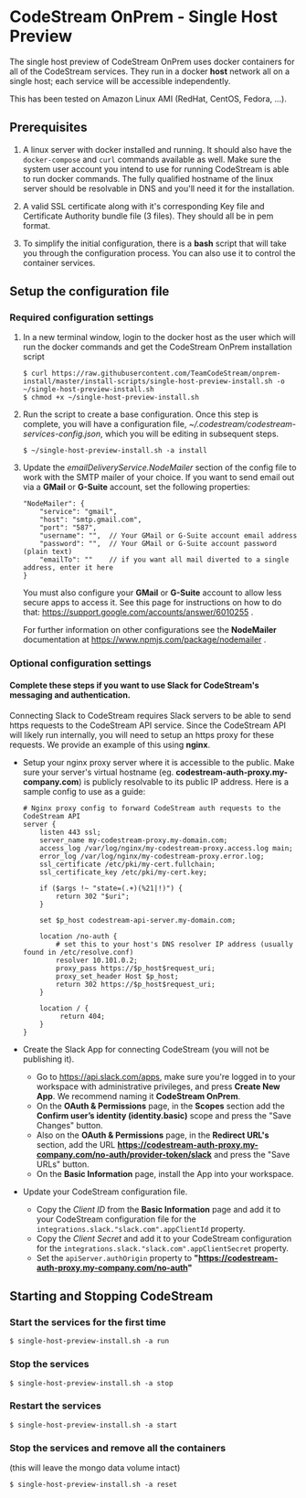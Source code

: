 
# CodeStream OnPrem - Single Host Preview

The single host preview of CodeStream OnPrem uses docker containers for all of
the CodeStream services. They run in a docker **host** network all on a single
host; each service will be accessible independently.

This has been tested on Amazon Linux AMI (RedHat, CentOS, Fedora, ...).


## Prerequisites

1. A linux server with docker installed and running. It should also have the
`docker-compose` and `curl` commands available as well. Make sure the
system user account you intend to use for running CodeStream is able to run
docker commands.  The fully qualified hostname of the linux server should be
resolvable in DNS and you'll need it for the installation.

1. A valid SSL certificate along with it's corresponding Key file and
Certificate Authority bundle file (3 files). They should all be in pem
format.

1. To simplify the initial configuration, there is a **bash** script that will
take you through the configuration process. You can also use it to control
the container services.


## Setup the configuration file

### Required configuration settings
1. In a new terminal window, login to the docker host as the user which will run
the docker commands and get the CodeStream OnPrem installation script
    ```
    $ curl https://raw.githubusercontent.com/TeamCodeStream/onprem-install/master/install-scripts/single-host-preview-install.sh -o ~/single-host-preview-install.sh
    $ chmod +x ~/single-host-preview-install.sh
    ```

1. Run the script to create a base configuration. Once this step is complete, you
will have a configuration file, *~/.codestream/codestream-services-config.json*,
which you will be editing in subsequent steps.
    ```
    $ ~/single-host-preview-install.sh -a install
    ```

1. Update the *emailDeliveryService.NodeMailer* section of the config file to
work with the SMTP mailer of your choice.  If you want to send email out via
a **GMail** or **G-Suite** account, set the following properties:
    ```
    "NodeMailer": {
        "service": "gmail",
        "host": "smtp.gmail.com",
        "port": "587",
        "username": "",  // Your GMail or G-Suite account email address
        "password": "",  // Your GMail or G-Suite account password (plain text)
        "emailTo": ""    // if you want all mail diverted to a single address, enter it here
    }
    ```
    You must also configure your **GMail** or **G-Suite** account to allow
    less secure apps to access it. See this page for instructions on how
    to do that: https://support.google.com/accounts/answer/6010255 .

    For further information on other configurations see the **NodeMailer**
    documentation at https://www.npmjs.com/package/nodemailer .


### Optional configuration settings

#### Complete these steps if you want to use **Slack** for CodeStream's messaging and authentication.

Connecting Slack to CodeStream requires Slack servers to be able to send
https requests to the CodeStream API service. Since the CodeStream API will
likely run internally, you will need to setup an https proxy for these
requests. We provide an example of this using **nginx**.

- Setup your nginx proxy server where it is accessible to the public. Make
  sure your server's virtual hostname (eg.
  **codestream-auth-proxy.my-company.com**) is publicly resolvable to its public
  IP address.  Here is a sample config to use as a guide:
  ```
  # Nginx proxy config to forward CodeStream auth requests to the CodeStream API
  server {
      listen 443 ssl;
      server_name my-codestream-proxy.my-domain.com;
      access_log /var/log/nginx/my-codestream-proxy.access.log main;
      error_log /var/log/nginx/my-codestream-proxy.error.log;
      ssl_certificate /etc/pki/my-cert.fullchain;
      ssl_certificate_key /etc/pki/my-cert.key;

      if ($args !~ "state=(.+)(%21|!)") {
          return 302 "$uri";
      }

      set $p_host codestream-api-server.my-domain.com;

      location /no-auth {
          # set this to your host's DNS resolver IP address (usually found in /etc/resolve.conf)
          resolver 10.101.0.2;
          proxy_pass https://$p_host$request_uri;
          proxy_set_header Host $p_host;
          return 302 https://$p_host$request_uri;
      }

      location / {
  	       return 404;
      }
  }
  ```

- Create the Slack App for connecting CodeStream (you will not be publishing it).
    - Go to https://api.slack.com/apps, make sure you're logged in to your workspace
      with administrative privileges, and press **Create New App**. We recommend
      naming it **CodeStream OnPrem**.
    - On the **OAuth & Permissions** page, in the **Scopes** section add the
      **Confirm user’s identity (identity.basic)** scope and press the "Save
      Changes" button.
    - Also on the **OAuth & Permissions** page, in the **Redirect URL's** section,
      add the URL **https://codestream-auth-proxy.my-company.com/no-auth/provider-token/slack**
      and press the "Save URLs" button.
    - On the **Basic Information** page, install the App into your workspace.

- Update your CodeStream configuration file.
    - Copy the *Client ID* from the **Basic Information** page and add it to your CodeStream
      configuration file for the `integrations.slack."slack.com".appClientId`
      property.
    - Copy the *Client Secret* and add it to your CodeStream configuration
      for the `integrations.slack."slack.com".appClientSecret` property.
    - Set the `apiServer.authOrigin` property to **"https://codestream-auth-proxy.my-company.com/no-auth"**


## Starting and Stopping CodeStream

### Start the services for the first time
```
$ single-host-preview-install.sh -a run
```

### Stop the services
```
$ single-host-preview-install.sh -a stop
```

### Restart the services
```
$ single-host-preview-install.sh -a start
```

### Stop the services and remove all the containers
(this will leave the mongo data volume intact)
```
$ single-host-preview-install.sh -a reset
```
